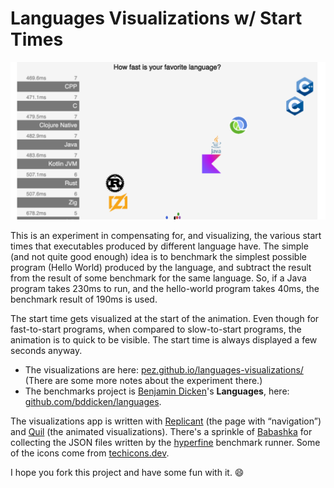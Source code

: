 # Languages Visualizations w/ Start Times

![alt text](public/images/langauges-visualizations-header.png)

This is an experiment in compensating for, and visualizing, the various start times that executables produced by different language have. The simple (and not quite good enough) idea is to benchmark the simplest possible program (Hello World) produced by the language, and subtract the result from the result of some benchmark for the same language. So, if a Java program takes 230ms to run, and the hello-world program takes 40ms, the benchmark result of 190ms is used.

The start time gets visualized at the start of the animation. Even though for fast-to-start programs, when compared to slow-to-start programs, the animation is to quick to be visible. The start time is always displayed a few seconds anyway.

* The visualizations are here: [pez.github.io/languages-visualizations/](https://pez.github.io/languages-visualizations/) (There are some more notes about the experiment there.)
* The benchmarks project is [Benjamin Dicken](https://github.com/bddicken)'s **Languages**, here: [github.com/bddicken/languages](https://github.com/bddicken/languages).

The visualizations app is written with [Replicant](https://github.com/cjohansen/replicant) (the page with “navigation”) and [Quil](https://github.com/quil/quil) (the animated visualizations). There's a sprinkle of [Babashka](https://github.com/babashka/babashka) for collecting the JSON files written by the [hyperfine](https://github.com/sharkdp/hyperfine) benchmark runner. Some of the icons come from [techicons.dev](https://techicons.dev/).

I hope you fork this project and have some fun with it. 😄

